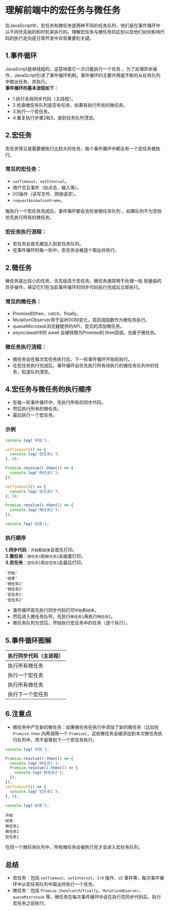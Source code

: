 # 理解前端中的宏任务与微任务
在JavaScript中，宏任务和微任务是两种不同的任务队列，他们是在事件循环中以不同优先级的和时机来执行的。理解宏任务与微任务的区别以及他们如何影响代码的执行走向是日常开发中非常重要的关键。
## 1.事件循环
JavaScript是单线程的，这意味着它一次只能执行一个任务 ，为了处理异步操作，JavaScript引进了事件循环机制。事件循环的主要作用是不断的从任务队列中取出任务，并执行。  
**事件循环的基本流程如下：**
- 1.执行全局同步代码（主线程）。
- 2.检查微任务队列是否有任务。如果有执行所有的微任务。
- 3.执行一个宏任务。
- 4.重复执行步骤2和3，直到任务队列清空。
## 2.宏任务
宏任务常见是需要被执行比较大的任务，每个事件循环中都会有一个宏任务被执行。

### 常见的宏任务：
- `setTimeout`、`setInterval`。
- 用户交互事件（如点击、输入等）。
- I/O操作（读写文件、网络请求）。
- `requestAnimationFrame`。  

每执行一个宏任务完成后，事件循环都会去检查微任务队列 ，如果队列不为空则优先执行所有的微任务。

### 宏任务执行流程：
- 宏任务会首先被加入到宏任务队列。
- 在事件循环的每一轮中，宏任务会被逐个取出并执行。

## 2.微任务
微任务是比较小的任务，优先级高于宏任务。微任务通常用于处理一些 轻量级的异步操作，保证它们在当前事件循环的同步代码执行完成后立即执行。

### 常见的微任务：
- Promise的then、catch、finally。
- MutationObserver用于监听DOM变化，其回调函数作为微任务执行。
- queueMicrotask浏览器提供的API，显式的添加微任务。
- async/await中的 await 会被转换为Promise的.then回调，也属于微任务。

### 微任务执行流程：
- 微任务会在每次宏任务执行后、下一轮事件循环开始前执行。
- 在宏任务执行完成后，事件循环会优先执行所有待执行的微任务队列中的任务，知道队列清空。

## 4.宏任务与微任务的执行顺序
- 在每一轮事件循环中，先执行所有的同步代码。
- 然后执行所有的微任务。
- 最后执行一个宏任务。

### 示例
```js
console.log('开始');

setTimeout(() => {
  console.log('宏任务1');
}, 0);

Promise.resolve().then(() => {
  console.log('微任务1');
});

setTimeout(() => {
  console.log('宏任务2');
}, 0);

Promise.resolve().then(() => {
  console.log('微任务2');
});

console.log('结束');
```
### 执行顺序
**1.同步代码**：`开始`和`结束`会首先打印。  
**2.微任务**：`微任务1`和`微任务2`会接着打印。  
**3.宏任务**：`宏任务1`和`宏任务2`会最后打印。
```log
'开始'
'结束'
'微任务1'
'微任务2'
'宏任务1'
'宏任务2'
```
- 事件循环首先执行同步代码打印`开始`和`结束`。
- 然后进入微任务队列，先执行`微任务1`再执行`微任务2`。
- 微任务队列为空后，开始执行宏任务中的任务（逐个执行）。

## 5.事件循环图解
| 执行同步代码（主进程）  |
|----|
|执行所有微任务|
|执行一个宏任务|
|执行所有微任务|
|执行下一个宏任务|

## 6.注意点
- 微任务中产生新的微任务：如果微任务在执行中添加了新的微任务（比如在 `Promise.then` 内再调用一个 `Promise`），这些微任务会被添加到本次微任务执行队列中，而不是等到下一个宏任务执行。
```js
console.log('开始');

Promise.resolve().then(() => {
  console.log('微任务1');
  Promise.resolve().then(() => {
    console.log('微任务2');
  });
});
setTimeout(() => {
  console.log('宏任务1');
}, 0);

console.log('结束');
```
```log
开始
结束
微任务1
微任务2
宏任务1
```
在同一个微任务队列中，所有微任务会被执行完才会进入宏任务队列。


## 总结
- 宏任务：包括 `setTimeout`、`setInterval`、`I/O` 操作、`UI` 事件等，每次事件循环中从宏任务队列中取出并执行一个任务。
- 微任务：包括 `Promise.then`/`catch`/`finally`、`MutationObserver`、`queueMicrotask` 等，微任务在每次事件循环中会在执行完同步代码后、执行宏任务之前执行。